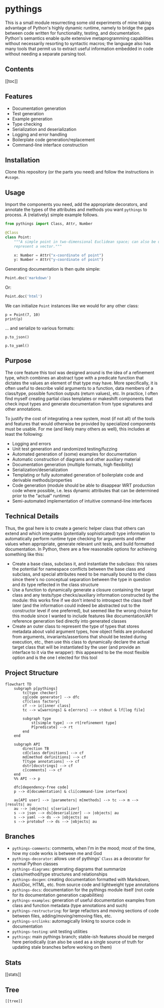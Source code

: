 # pythings

This is a small module resurrecting some old experiments of mine taking
advantage of Python's highly dynamic runtime, namely to bridge the gaps between
code written for functionality, testing, and documentation. Python's semantics
enable quite extensive metaprogramming capabilities without necessarily
resorting to syntactic macros; the language also has many tools that permit us
to extract useful information embedded in code without needing a separate
parsing tool.

## Contents

[[toc]]

## Features

- Documentation generation
- Test generation
- Example generation
- Type checking
- Serialization and deserialization
- Logging and error handling
- Boilerplate code generation/replacement
- Command-line interface construction

## Installation

Clone this repository (or the parts you need) and follow the instructions in
`#usage`.

## Usage

Import the components you need, add the appropriate decorators, and annotate
the types of the attributes and methods you want `pythings` to process. A
(relatively) simple example follows.

```py
from pythings import Class, Attr, Number

@Class
class Point:
    """A simple point in two-dimensional Euclidean space; can also be used to
    represent a vector."""

    x: Number = Attr("x-coordinate of point")
    y: Number = Attr("y-coordinate of point")
```

Generating documentation is then quite simple:

```py
Point.doc('markdown')
```

Or:

```py
Point.doc('html')
```

We can initialize `Point` instances like we would for any other class:

```
p = Point(7, 10)
print(p)
```

... and serialize to various formats:

```
p.to_json()
```

```
p.to_yaml()
```

## Purpose

The core feature this tool was designed around is the idea of a refinement
type, which combines an abstract type with a predicate function that dictates
the values an element of that type may have. More specifically, it is often
useful to describe valid arguments to a function, data members of a class/type,
possible function outputs (return values), etc. In practice, I often find
myself creating partial class templates or makeshift components that check
input types and generate documentation from type signatures and other
annotations.

To justify the cost of integrating a new system, most (if not all) of the tools
and features that would otherwise be provided by specialized components must be
usable. For me (and likely many others as well), this includes at least the
following:

- Logging and errors
- Unit test generation and randomized testing/fuzzing
- Automated generation of (some) examples for documentation
- Automatic construction of diagrams and other auxiliary material
- Documentation generation (multiple formats, high flexibility)
- Serialization/deserialization
- Templating or fully automated generation of boilerplate code and derivable
	methods/properties
- Code generation (module should be able to disappear WRT production code where
	possible, i.e. less dynamic attributes that can be determined prior to the
	"actual" runtime)
- Semi-automated implementation of intuitive command-line interfaces

## Technical Details

Thus, the goal here is to create a generic helper class that others can extend
and which integrates (potentially sophisticated) type information to
automatically perform runtime type checking for arguments and other values when
appropriate, generate relevant unit tests, and build formatted documentation.
In Python, there are a few reasonable options for achieving something like
this:

- Create a base class, subclass it, and instantiate the subclass: this raises
	the potential for namespace conflicts between the base class and subclass,
	and special attributes need to be manually bound to the class since there's
	no conceptual separation between the type in question and *its* type
	reflected in the class structure
- Use a function to dynamically generate a closure containing the target class
	and any tests/type checks/auxiliary information constructed by the module:
	this works fine if we don't intend to introspect the class itself later (and
	the information could indeed be abstracted out to the constructor level if
	one preferred), but seemed like the wrong choice for this module since I
	wanted to include features like documentation/API reference generation tied
	directly into generated classes
- Create an outer class to represent the type of types that stores metadata
	about valid argument types, how object fields are produced from arguments,
	invariants/assertions that should be tested during execution, etc., then use
	this class to dynamically declare the actual target class that will be
	instantiated by the user (and provide an interface to it via the wrapper):
	this appeared to be the most flexible option and is the one I elected for
	this tool

## Project Structure

```mermaid
flowchart TD
    subgraph p[pythings]
        tc[type checker]
        cg[code generator] --> dfc
        cf[class factory]
        cf --> ic[inner class]
        tc --> w[warnings] & e[errors] --> stdout & lf[log file]

        subgraph type
            st[simple type] --> rt[refinement type]
            P[predicate] --> rt
        end
    end

    subgraph API
        direction TB
        cd[class definitions] --> cf
        md[method definitions] --> cf
        T[type annotations] --> cf
        dstr[docstrings] --> cf
        c[comments] --> cf
    end
    %% API --> p

    dfc[dependency-free code]
    p --> d[documentation] & cli[command-line interface]

    au[API user] --> |parameters| m[methods] --> tc --> m --> |results| au
    au --> |objects| s[serializer]
    s --> json --> ds[deserializer] --> |objects| au
    s --> yaml --> ds --> |objects| au
    s --> protobuf --> ds --> |objects| au
```

## Branches

- `pythings-comments`: comments, when I'm in the mood; most of the time, how my
	code works is between me and God
- `pythings-decorator`: allows use of pythings' `Class` as a decorator for
	normal Python classes
- `pythings-diagrams`: generating diagrams that summarize class/method/type
	structures and relationships
- `pythings-docgen`: creating documentation formatted with Markdown, AsciiDoc,
	HTML, etc. from source code and lightweight type annotations
- `pythings-docs`: documentation for the pythings module itself (not code for
	its documentation generation capabilities)
- `pythings-examples`: generation of useful documentation examples from class
	and function metadata (type annotations and such)
- `pythings-restructuring`: for large refactors and moving sections of code
	between files, adding/moving/removing files, etc.
- `pythings-srclinks`: automagically linking to source code in documentation
- `pythings-testing`: unit testing utilities
- `pythings`: main pythings branch; stable-ish features should be merged here
	periodically (can also be used as a single source of truth for updating stale
	branches before working on them)

## Stats

[[stats]]

## Tree

```
[[tree]]
```
